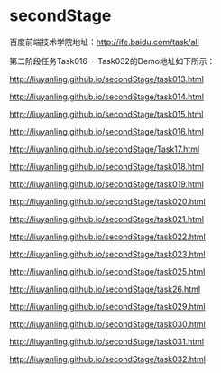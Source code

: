 # secondStage
百度前端技术学院地址：http://ife.baidu.com/task/all

第二阶段任务Task016---Task032的Demo地址如下所示：

http://liuyanling.github.io/secondStage/task013.html

http://liuyanling.github.io/secondStage/task014.html

http://liuyanling.github.io/secondStage/task015.html

http://liuyanling.github.io/secondStage/task016.html

http://liuyanling.github.io/secondStage/Task17.html

http://liuyanling.github.io/secondStage/task018.html

http://liuyanling.github.io/secondStage/task019.html

http://liuyanling.github.io/secondStage/task020.html

http://liuyanling.github.io/secondStage/task021.html

http://liuyanling.github.io/secondStage/task022.html

http://liuyanling.github.io/secondStage/task023.html

http://liuyanling.github.io/secondStage/task025.html

http://liuyanling.github.io/secondStage/task26.html

http://liuyanling.github.io/secondStage/task029.html

http://liuyanling.github.io/secondStage/task030.html

http://liuyanling.github.io/secondStage/task031.html

http://liuyanling.github.io/secondStage/task032.html
